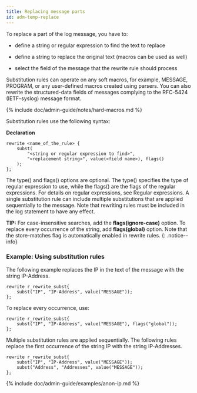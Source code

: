 ```yaml
---
title: Replacing message parts
id: adm-temp-replace
---
```


To replace a part of the log message, you have to:

- define a string or regular expression to find the text to replace

- define a string to replace the original text (macros can be used as
    well)

- select the field of the message that the rewrite rule should process

Substitution rules can operate on any soft macros, for example, MESSAGE,
PROGRAM, or any user-defined macros created using parsers. You can also
rewrite the structured-data fields of messages complying to the RFC-5424
(IETF-syslog) message format.

{% include doc/admin-guide/notes/hard-macros.md %}

Substitution rules use the following syntax:

**Declaration**

```config
rewrite <name_of_the_rule> {
    subst(
        "<string or regular expression to find>",
        "<replacement string>", value(<field name>), flags()
    );
};
```

The type() and flags() options are optional. The type() specifies the
type of regular expression to use, while the flags() are the flags of
the regular expressions. For details on regular expressions, see
Regular expressions.
A single substitution rule can include multiple substitutions that are
applied sequentially to the message. Note that rewriting rules must be
included in the log statement to have any effect.

**TIP:** For case-insensitive searches, add the **flags(ignore-case)**
option. To replace every occurrence of the string, add **flags(global)**
option. Note that the store-matches flag is automatically enabled in
rewrite rules.
{: .notice--info}

### Example: Using substitution rules

The following example replaces the IP in the text of the message with
the string IP-Address.

```config
rewrite r_rewrite_subst{
    subst("IP", "IP-Address", value("MESSAGE"));
};
```

To replace every occurrence, use:

```config
rewrite r_rewrite_subst{
    subst("IP", "IP-Address", value("MESSAGE"), flags("global"));
};
```

Multiple substitution rules are applied sequentially. The following
rules replace the first occurrence of the string IP with the string
IP-Addresses.

```config
rewrite r_rewrite_subst{
    subst("IP", "IP-Address", value("MESSAGE"));
    subst("Address", "Addresses", value("MESSAGE"));
};
```

{% include doc/admin-guide/examples/anon-ip.md %}
